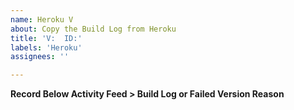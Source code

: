 ```yaml
---
name: Heroku V 
about: Copy the Build Log from Heroku
title: 'V:  ID:'
labels: 'Heroku'
assignees: ''

---
```


**Record Below Activity Feed > Build Log or Failed Version Reason**
